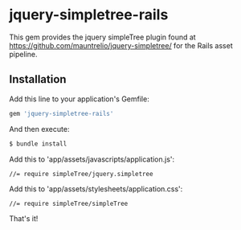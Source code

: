 # jquery-simpletree-rails

This gem provides the jquery simpleTree plugin found at https://github.com/mauntrelio/jquery-simpletree/ for the Rails asset pipeline.

## Installation

Add this line to your application's Gemfile:

```ruby
gem 'jquery-simpletree-rails'
```

And then execute:

```bash
$ bundle install
```

Add this to 'app/assets/javascripts/application.js':

	//= require simpleTree/jquery.simpletree

Add this to 'app/assets/stylesheets/application.css':

	//= require simpleTree/simpleTree

That's it!
